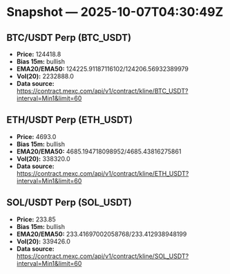 # Snapshot — 2025-10-07T04:30:49Z

## BTC/USDT Perp (BTC_USDT)
- **Price:** 124418.8
- **Bias 15m:** bullish
- **EMA20/EMA50:** 124225.91187116102/124206.56932389979
- **Vol(20):** 2232888.0
- **Data source:** https://contract.mexc.com/api/v1/contract/kline/BTC_USDT?interval=Min1&limit=60

## ETH/USDT Perp (ETH_USDT)
- **Price:** 4693.0
- **Bias 15m:** bullish
- **EMA20/EMA50:** 4685.194718098952/4685.43816275861
- **Vol(20):** 338320.0
- **Data source:** https://contract.mexc.com/api/v1/contract/kline/ETH_USDT?interval=Min1&limit=60

## SOL/USDT Perp (SOL_USDT)
- **Price:** 233.85
- **Bias 15m:** bullish
- **EMA20/EMA50:** 233.41697002058768/233.412938948199
- **Vol(20):** 339426.0
- **Data source:** https://contract.mexc.com/api/v1/contract/kline/SOL_USDT?interval=Min1&limit=60
